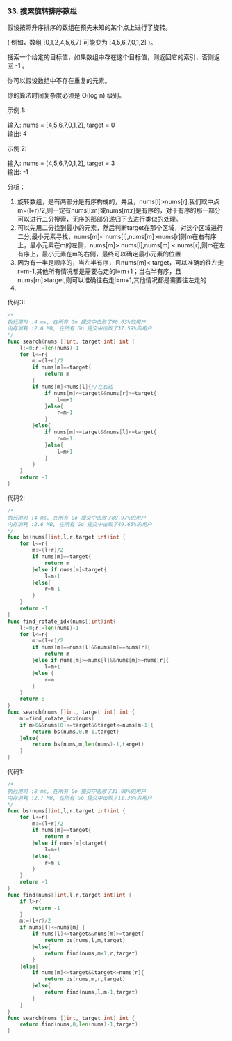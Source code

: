 ### 33. 搜索旋转排序数组


假设按照升序排序的数组在预先未知的某个点上进行了旋转。

( 例如，数组 [0,1,2,4,5,6,7] 可能变为 [4,5,6,7,0,1,2] )。

搜索一个给定的目标值，如果数组中存在这个目标值，则返回它的索引，否则返回 -1 。

你可以假设数组中不存在重复的元素。

你的算法时间复杂度必须是 O(log n) 级别。

示例 1:

输入: nums = [4,5,6,7,0,1,2], target = 0   
输出: 4

示例 2:  

输入: nums = [4,5,6,7,0,1,2], target = 3  
输出: -1 

分析：
1. 旋转数组，是有两部分是有序构成的，并且，nums[l]>nums[r],我们取中点m=(l+r)/2,则一定有nums[l:m]或nums[m:r]是有序的，对于有序的那一部分可以进行二分搜索，无序的那部分递归下去进行类似的处理。
2. 可以先用二分找到最小的元素，然后判断target在那个区域，对这个区域进行二分;最小元素寻找，nums[m]< nums[l],nums[m]>nums[r]则m在右有序上，最小元素在m的左侧，nums[m]> nums[l],nums[m] < nums[r],则m在左有序上，最小元素在m的右侧，最终可以确定最小元素的位置
2. 因为有一半是顺序的，当左半有序，且nums[m]< target，可以准确的往左走r=m-1,其他所有情况都是需要右走的l=m+1；当右半有序，且nums[m]>target,则可以准确往右走l=m+1,其他情况都是需要往左走的
3. 


代码3:
```go
/*
执行用时 :4 ms, 在所有 Go 提交中击败了90.03%的用户
内存消耗 :2.6 MB, 在所有 Go 提交中击败了37.59%的用户
*/
func search(nums []int, target int) int {
	l:=0;r:=len(nums)-1
	for l<=r{
		m:=(l+r)/2
		if nums[m]==target{
			return m
		}
		if nums[m]<nums[l]{//在右边
			if nums[m]<=target&&nums[r]>=target{
				l=m+1
			}else{
				r=m-1
			}
		}else{
			if nums[m]>=target&&nums[l]<=target{
				r=m-1
			}else{
				l=m+1
			}
		}
	}
	return -1
}
```
代码2:
```go
/*
执行用时 :4 ms, 在所有 Go 提交中击败了89.97%的用户
内存消耗 :2.6 MB, 在所有 Go 提交中击败了49.65%的用户
*/
func bs(nums[]int,l,r,target int)int {
	for l<=r{
		m:=(l+r)/2
		if nums[m]==target{
			return m
		}else if nums[m]<target{
			l=m+1
		}else{
			r=m-1
		}
	}
	return -1
}
func find_rotate_idx(nums[]int)int{
	l:=0;r:=len(nums)-1
	for l<=r{
		m:=(l+r)/2
		if nums[m]==nums[l]&&nums[m]==nums[r]{
			return m
		}else if nums[m]>=nums[l]&&nums[m]>=nums[r]{
			l=m+1
		}else {
			r=m
		}
	}
	return 0
}
func search(nums []int, target int) int {
	m:=find_rotate_idx(nums)
	if m>0&&nums[0]<=target&&target<=nums[m-1]{
		return bs(nums,0,m-1,target)
	}else{
		return bs(nums,m,len(nums)-1,target)
	}
}

```
代码1: 
```go
/*
执行用时 :8 ms, 在所有 Go 提交中击败了31.00%的用户
内存消耗 :2.7 MB, 在所有 Go 提交中击败了11.35%的用户
*/
func bs(nums[]int,l,r,target int)int {
	for l<=r{
		m:=(l+r)/2
		if nums[m]==target{
			return m
		}else if nums[m]<target{
			l=m+1
		}else{
			r=m-1
		}
	}
	return -1
}
func find(nums[]int,l,r,target int)int {
	if l>r{
		return -1
	}
	m:=(l+r)/2
	if nums[l]<=nums[m] {
		if nums[l]<=target&&nums[m]>=target{
			return bs(nums,l,m,target)
		}else{
			return find(nums,m+1,r,target)
		}
	}else{
		if nums[m]<=target&&target<=nums[r]{
			return bs(nums,m,r,target)
		}else{
			return find(nums,l,m-1,target)
		}
	}
}
func search(nums []int, target int) int {
	return find(nums,0,len(nums)-1,target)
}
```

